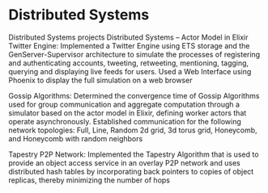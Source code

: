 # Distributed Systems
Distributed Systems projects
Distributed Systems – Actor Model in Elixir
Twitter Engine: Implemented a Twitter Engine using ETS storage and the GenServer-Supervisor architecture to simulate the processes of registering and authenticating accounts, tweeting, retweeting, mentioning, tagging, querying and displaying live feeds for users. Used a Web Interface using Phoenix to display the full simulation on a web browser   

Gossip Algorithms: Determined the convergence time of Gossip Algorithms used for group communication and aggregate computation through a simulator based on the actor model in Elixir, defining worker actors that operate asynchronously. Established communication for the following network topologies: Full, Line, Random 2d grid, 3d torus grid, Honeycomb, and Honeycomb with random neighbors 

Tapestry P2P Network: Implemented the Tapestry Algorithm that is used to provide an object access service in an overlay P2P network and uses distributed hash tables by incorporating back pointers to copies of object replicas, thereby minimizing the number of hops



